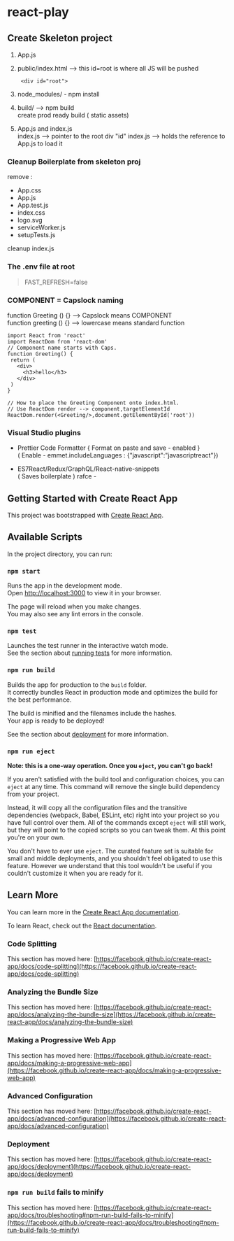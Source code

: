 # react-play

## Create Skeleton project

1. App.js
2. public/index.html --> this id=root is where all JS will be pushed  
   ```
    <div id="root">
   ``` 

3. node_modules/ -  npm install
4. build/ --> npm build    
   create prod ready build  ( static assets)  
5. App.js and index.js  
    index.js --> pointer to the root div "id"
    index.js --> holds the reference to App.js to load it

### Cleanup Boilerplate from skeleton proj 
 remove :  
   - App.css
   - App.js
   - App.test.js
   - index.css
   - logo.svg
   - serviceWorker.js
   - setupTests.js

cleanup index.js  

### The .env file at root
  > FAST_REFRESH=false

### COMPONENT = Capslock naming
  function Greeting () {} --> Capslock means COMPONENT  
  function greeting () {} --> lowercase means standard function
 ```
import React from 'react'
import ReactDom from 'react-dom'
// Component name starts with Caps.
function Greeting() {
  return (
    <div>
      <h3>hello</h3>
    </div>
  )
}

// How to place the Greeting Component onto index.html.
// Use ReactDom render --> component,targetElementId
ReactDom.render(<Greeting/>,document.getElementById('root'))
 ```

### Visual Studio plugins
- Prettier Code Formatter  { Format on paste and save - enabled }  
    ( Enable - emmet.includeLanguages : {"javascript":"javascriptreact"})  

- ES7React/Redux/GraphQL/React-native-snippets   
   ( Saves boilerplate )  rafce - 

## Getting Started with Create React App

This project was bootstrapped with [Create React App](https://github.com/facebook/create-react-app).

## Available Scripts

In the project directory, you can run:

### `npm start`

Runs the app in the development mode.\
Open [http://localhost:3000](http://localhost:3000) to view it in your browser.

The page will reload when you make changes.\
You may also see any lint errors in the console.

### `npm test`

Launches the test runner in the interactive watch mode.\
See the section about [running tests](https://facebook.github.io/create-react-app/docs/running-tests) for more information.

### `npm run build`

Builds the app for production to the `build` folder.\
It correctly bundles React in production mode and optimizes the build for the best performance.

The build is minified and the filenames include the hashes.\
Your app is ready to be deployed!

See the section about [deployment](https://facebook.github.io/create-react-app/docs/deployment) for more information.

### `npm run eject`

**Note: this is a one-way operation. Once you `eject`, you can't go back!**

If you aren't satisfied with the build tool and configuration choices, you can `eject` at any time. This command will remove the single build dependency from your project.

Instead, it will copy all the configuration files and the transitive dependencies (webpack, Babel, ESLint, etc) right into your project so you have full control over them. All of the commands except `eject` will still work, but they will point to the copied scripts so you can tweak them. At this point you're on your own.

You don't have to ever use `eject`. The curated feature set is suitable for small and middle deployments, and you shouldn't feel obligated to use this feature. However we understand that this tool wouldn't be useful if you couldn't customize it when you are ready for it.

## Learn More

You can learn more in the [Create React App documentation](https://facebook.github.io/create-react-app/docs/getting-started).

To learn React, check out the [React documentation](https://reactjs.org/).

### Code Splitting

This section has moved here: [https://facebook.github.io/create-react-app/docs/code-splitting](https://facebook.github.io/create-react-app/docs/code-splitting)

### Analyzing the Bundle Size

This section has moved here: [https://facebook.github.io/create-react-app/docs/analyzing-the-bundle-size](https://facebook.github.io/create-react-app/docs/analyzing-the-bundle-size)

### Making a Progressive Web App

This section has moved here: [https://facebook.github.io/create-react-app/docs/making-a-progressive-web-app](https://facebook.github.io/create-react-app/docs/making-a-progressive-web-app)

### Advanced Configuration

This section has moved here: [https://facebook.github.io/create-react-app/docs/advanced-configuration](https://facebook.github.io/create-react-app/docs/advanced-configuration)

### Deployment

This section has moved here: [https://facebook.github.io/create-react-app/docs/deployment](https://facebook.github.io/create-react-app/docs/deployment)

### `npm run build` fails to minify

This section has moved here: [https://facebook.github.io/create-react-app/docs/troubleshooting#npm-run-build-fails-to-minify](https://facebook.github.io/create-react-app/docs/troubleshooting#npm-run-build-fails-to-minify)